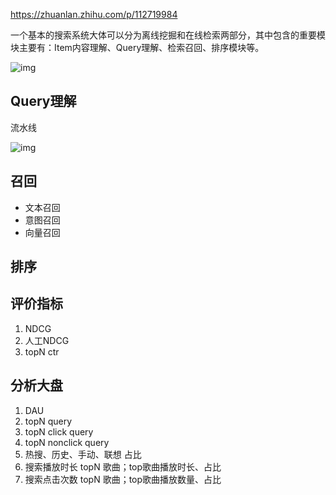 https://zhuanlan.zhihu.com/p/112719984

一个基本的搜索系统大体可以分为离线挖掘和在线检索两部分，其中包含的重要模块主要有：Item内容理解、Query理解、检索召回、排序模块等。

![img](https://pic3.zhimg.com/80/v2-5c60f5714c65a07bae63105eba33ce8a_1440w.jpg)

## Query理解

流水线	

![img](https://pic3.zhimg.com/80/v2-2397caa10341b6768f8bb0d69c9d706a_1440w.jpg)





## 召回

- 文本召回
- 意图召回
- 向量召回

## 排序





## 评价指标

1. NDCG
2. 人工NDCG
3. topN ctr



## 分析大盘

1. DAU
2. topN query
3. topN click query
4. topN nonclick query
5. 热搜、历史、手动、联想 占比
6. 搜索播放时长 topN 歌曲；top歌曲播放时长、占比
7. 搜索点击次数 topN 歌曲；top歌曲播放数量、占比

